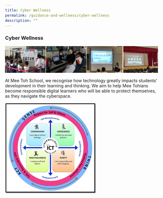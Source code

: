 ```yaml
---
title: Cyber Wellness
permalink: /guidance-and-wellness/cyber-wellness
description: ""
---
```

### Cyber Wellness

![](/images/gw2.png)

At Mee Toh School, we recognise how technology greatly impacts students’ development in their learning and thinking. We aim to help Mee Tohians become responsible digital learners who will be able to protect themselves, as they navigate the cyberspace.

<img src="/images/gw3.png" 
     style="width:60%">